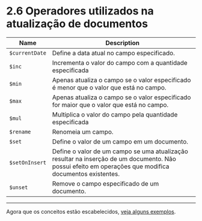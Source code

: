 # 2.6 Operadores utilizados na atualização de documentos

| Name           | Description |
| -------------- | ----------- |
| `$currentDate` | Define a data atual no campo especificado.                     |
| `$inc`         | Incrementa o valor do campo com a quantidade especificada      |
| `$min`         | Apenas atualiza o campo se o valor especificado é menor que o valor que está no campo.        |
| `$max`         | Apenas atualiza o campo se o valor especificado for maior que o valor que está no campo.        |
| `$mul`         | Multiplica o valor do campo pela quantidade especificada        |
| `$rename`      | Renomeia um campo.        |
| `$set`         | Define o valor de um campo em um documento.        |
| `$setOnInsert` | Define o valor de um campo se uma atualização resultar na inserção de um documento. Não possui efeito em operações que modifica documentos existentes.        |
| `$unset`         | Remove o campo especificado de um documento.       |


***

Agora que os conceitos estão escabelecidos, [veja alguns exemplos](../3%20-%20Exemplos%20de%20código/3%20-%20uso-de-operadores-update.md).